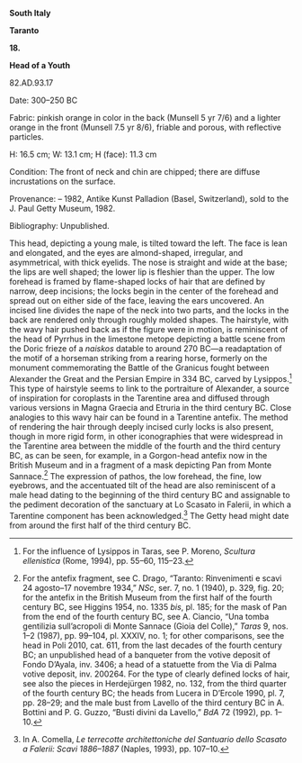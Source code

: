 **South Italy**

**Taranto**

**18.**

**Head of a Youth**

82.AD.93.17

<span class="smcaps">Date: 300–250 BC</span>

<span class="smcaps">Fabric</span>: pinkish orange in
color in the back (Munsell 5 yr 7/6) and a lighter orange in the front
(Munsell 7.5 yr 8/6), friable and porous, with reflective particles.

H: 16.5 cm; W: 13.1 cm; H (face): 11.3 cm

<span class="smcaps">Condition:</span> The front of
neck and chin are chipped; there are diffuse incrustations on the
surface.

<span class="smcaps">Provenance</span>: – 1982, Antike
Kunst Palladion (Basel, Switzerland), sold to the J. Paul Getty Museum,
1982.

<span class="smcaps">Bibliography:</span> Unpublished.

This head, depicting a young male, is tilted toward the left. The face
is lean and elongated, and the eyes are almond-shaped, irregular, and
asymmetrical, with thick eyelids. The nose is straight and wide at the
base; the lips are well shaped; the lower lip is fleshier than the
upper. The low forehead is framed by flame-shaped locks of hair that are
defined by narrow, deep incisions; the locks begin in the center of the
forehead and spread out on either side of the face, leaving the ears
uncovered. An incised line divides the nape of the neck into two parts,
and the locks in the back are rendered only through roughly molded
shapes. The hairstyle, with the wavy hair pushed back as if the figure
were in motion, is reminiscent of the head of Pyrrhus in the limestone
metope depicting a battle scene from the Doric frieze of a *naiskos*
datable to around 270 <span class="smcaps">BC</span>—a
readaptation of the motif of a horseman striking from a rearing horse,
formerly on the monument commemorating the Battle of the Granicus fought
between Alexander the Great and the Persian Empire in 334 <span
class="smcaps">BC</span>, carved by Lysippos.[^1] This
type of hairstyle seems to link to the portraiture of Alexander, a
source of inspiration for coroplasts in the Tarentine area and diffused
through various versions in Magna Graecia and Etruria in the third
century <span class="smcaps">BC.</span> Close
analogies to this wavy hair can be found in a Tarentine antefix. The
method of rendering the hair through deeply incised curly locks is also
present, though in more rigid form, in other iconographies that were
widespread in the Tarentine area between the middle of the fourth and
the third century <span class="smcaps">BC</span>, as
can be seen, for example, in a Gorgon-head antefix now in the British
Museum and in a fragment of a mask depicting Pan from Monte Sannace.[^2]
The expression of pathos, the low forehead, the fine, low eyebrows, and
the accentuated tilt of the head are also reminiscent of a male head
dating to the beginning of the third century <span
class="smcaps">BC</span> and assignable to the
pediment decoration of the sanctuary at Lo Scasato in Falerii, in which
a Tarentine component has been acknowledged.[^3] The Getty head might
date from around the first half of the third century <span
class="smcaps">BC.</span>

[^1]: For the influence of Lysippos in Taras, see P. Moreno, *Scultura
    ellenistica* (Rome, 1994), pp. 55–60, 115–23.

[^2]: For the antefix fragment, see C. Drago, “Taranto: Rinvenimenti e
    scavi 24 agosto–17 novembre 1934,” *NSc*, ser. 7, no. 1 (1940), p.
    329, fig. 20; for the antefix in the British Museum from the first
    half of the fourth century <span
    class="smcaps">BC</span>, see <span
    class="smcaps">Higgins</span> 1954, no. 1335
    *bis*, pl. 185; for the mask of Pan from the end of the fourth
    century <span class="smcaps">BC</span>, see A.
    Ciancio, “Una tomba gentilizia sull’acropoli di Monte Sannace (Gioia
    del Colle),” *Taras* 9, nos. 1–2 (1987), pp. 99–104, pl. XXXIV, no.
    1; for other comparisons, see the head in <span
    class="smcaps">Poli</span> 2010, cat. 611, from
    the last decades of the fourth century <span
    class="smcaps">BC</span>; an unpublished head of a
    banqueter from the votive deposit of Fondo D’Ayala, inv. 3406; a
    head of a statuette from the Via di Palma votive deposit, inv.
    200264. For the type of clearly defined locks of hair, see also the
    pieces in <span class="smcaps">Herdejürgen</span>
    1982, no. 132, from the third quarter of the fourth century <span
    class="smcaps">BC</span>; the heads from Lucera in
    <span class="smcaps">D’Ercole</span> 1990, pl. 7,
    pp. 28–29; and the male bust from Lavello of the third century <span
    class="smcaps">BC</span> in A. Bottini and P. G.
    Guzzo, “Busti divini da Lavello,” *BdA* 72 (1992), pp. 1–10.

[^3]: In A. Comella, *Le terrecotte architettoniche del Santuario dello
    Scasato a Falerii: Scavi 1886–1887* (Naples, 1993), pp. 107–10.
